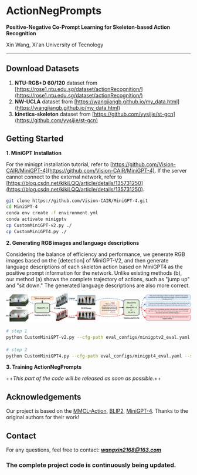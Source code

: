 # ActionNegPrompts
**Positive-Negative Co-Prompt Learning for Skeleton-based Action Recognition**

Xin Wang, Xi'an University of Tecnology

---

## Download Datasets
1. **NTU-RGB+D 60/120** dataset from [https://rose1.ntu.edu.sg/dataset/actionRecognition/](https://rose1.ntu.edu.sg/dataset/actionRecognition/)
2. **NW-UCLA** dataset from [https://wangjiangb.github.io/my_data.html](https://wangjiangb.github.io/my_data.html)
3. **kinetics-skeleton** dataset from [https://github.com/yysijie/st-gcn](https://github.com/yysijie/st-gcn)


## Getting Started
**1. MiniGPT Installation**

For the minigpt installation tutorial, refer to [https://github.com/Vision-CAIR/MiniGPT-4](https://github.com/Vision-CAIR/MiniGPT-4). If the server cannot connect to the external network, refer to [https://blog.csdn.net/kikiLQQ/article/details/135731250](https://blog.csdn.net/kikiLQQ/article/details/135731250).

```bash
git clone https://github.com/Vision-CAIR/MiniGPT-4.git
cd MiniGPT-4
conda env create -f environment.yml
conda activate minigptv
cp CustomMiniGPT-v2.py ./
cp CustomMiniGPT4.py ./
```

**2. Generating RGB images and language descriptions**

Considering the balance of efficiency and performance, we generate RGB images based on the [detection] of MiniGPT-V2, and then generate language descriptions of each skeleton action based on MiniGPT4 as the positive prompt information for the network. Unlike existing methods (b), our method (a) shows the complete trajectory of actions, such as "jump up" and "sit down." The generated language descriptions are also more correct.

<div align="center">
<img src="https://github.com/imustwangxin/ActionNegPrompts/blob/main/Images/RGB_texts.jpg"> 
</div>

```bash
# step 1
python CustomMiniGPT-v2.py --cfg-path eval_configs/minigptv2_eval.yaml --save-path "your save path for rgb images" --videos-path "your videos path" --gpu-id 0

# step 2
python CustomMiniGPT4.py --cfg-path eval_configs/minigpt4_eval.yaml --save-path "your save path for language descriptions" --images-path "your images path from step 1" --gpu-id 0
```

**3. Training ActionNegPrompts**

++*This part of the code will be released as soon as possible.*++

## Acknowledgements

Our project is based on the [MMCL-Action](https://github.com/liujf69/MMCL-Action), [BLIP2](https://huggingface.co/docs/transformers/main/model_doc/blip-2), [MiniGPT-4](https://github.com/Vision-CAIR/MiniGPT-4). Thanks to the original authors for their work!

## Contact

For any questions, feel free to contact: ***wangxin2168@163.com***

### The complete project code is continuously being updated.
